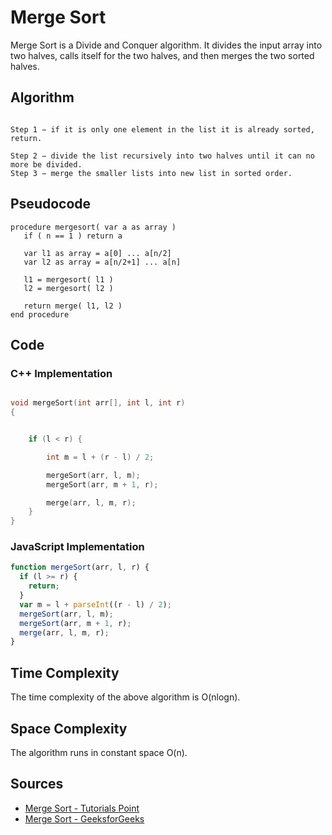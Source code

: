 # Merge Sort

Merge Sort is a Divide and Conquer algorithm. It divides the input array into two halves, calls itself for the two halves, and then merges the two sorted halves.

## Algorithm

```

Step 1 − if it is only one element in the list it is already sorted, return.

Step 2 − divide the list recursively into two halves until it can no more be divided.
Step 3 − merge the smaller lists into new list in sorted order.

```

## Pseudocode

```
procedure mergesort( var a as array )
   if ( n == 1 ) return a

   var l1 as array = a[0] ... a[n/2]
   var l2 as array = a[n/2+1] ... a[n]

   l1 = mergesort( l1 )
   l2 = mergesort( l2 )

   return merge( l1, l2 )
end procedure

```

## Code

### C++ Implementation

```cpp

void mergeSort(int arr[], int l, int r)
{


    if (l < r) {

        int m = l + (r - l) / 2;

        mergeSort(arr, l, m);
        mergeSort(arr, m + 1, r);

        merge(arr, l, m, r);
    }
}


```
### JavaScript Implementation
```javascript
function mergeSort(arr, l, r) {
  if (l >= r) {
    return;
  }
  var m = l + parseInt((r - l) / 2);
  mergeSort(arr, l, m);
  mergeSort(arr, m + 1, r);
  merge(arr, l, m, r);
}
```

## Time Complexity

The time complexity of the above algorithm is O(nlogn).

## Space Complexity

The algorithm runs in constant space O(n).

## Sources

- [Merge Sort - Tutorials Point](https://www.tutorialspoint.com/data_structures_algorithms/merge_sort_algorithm.htm)
- [Merge Sort - GeeksforGeeks](https://www.geeksforgeeks.org/merge-sort/)
